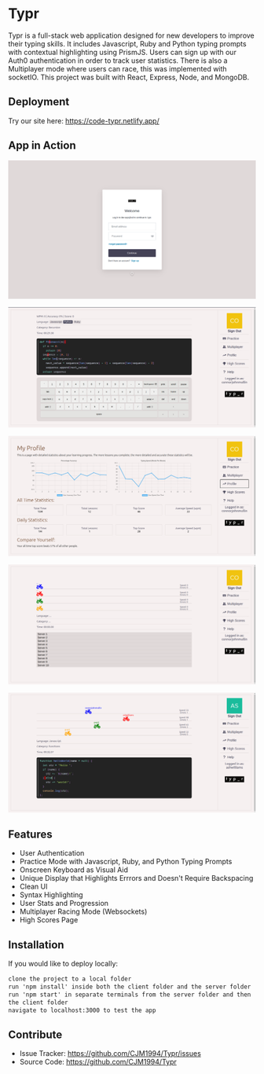 Typr
========

Typr is a full-stack web application designed for new developers to improve their typing skills. It includes Javascript, Ruby and Python typing prompts with contextual highlighting using PrismJS. Users can sign up with our Auth0 authentication in order to track user statistics. There is also a Multiplayer mode where users can race, this was implemented with socketIO. This project was built with React, Express, Node, and MongoDB.

Deployment
--------
Try our site here: https://code-typr.netlify.app/

App in Action
--------
!["Logging In"](https://github.com/CJM1994/Typr/blob/main/docs/login.png)

!["Python Practice"](https://github.com/CJM1994/Typr/blob/main/docs/practice_python.png)

!["Profile Page"](https://github.com/CJM1994/Typr/blob/main/docs/profile.png)

!["Server Select"](https://github.com/CJM1994/Typr/blob/main/docs/server_select.png)

!["Multiplayer"](https://github.com/CJM1994/Typr/blob/main/docs/multiplayer.png)

Features
--------

- User Authentication
- Practice Mode with Javascript, Ruby, and Python Typing Prompts
- Onscreen Keyboard as Visual Aid
- Unique Display that Highlights Errrors and Doesn't Require Backspacing
- Clean UI
- Syntax Highlighting
- User Stats and Progression
- Multiplayer Racing Mode (Websockets)
- High Scores Page

Installation
------------

If you would like to deploy locally:

    clone the project to a local folder
    run 'npm install' inside both the client folder and the server folder
    run 'npm start' in separate terminals from the server folder and then the client folder
    navigate to localhost:3000 to test the app

Contribute
----------

- Issue Tracker: https://github.com/CJM1994/Typr/issues
- Source Code: https://github.com/CJM1994/Typr

